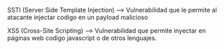 SSTI (Server Side Template Injection) --> Vulnerabilidad que le permite al atacante injectar codigo en un payload malicioso

XSS (Cross-Site Scripting) --> Vulnerabilidad que permite inyectar en páginas web codigo javascript o de otros lenguajes.

